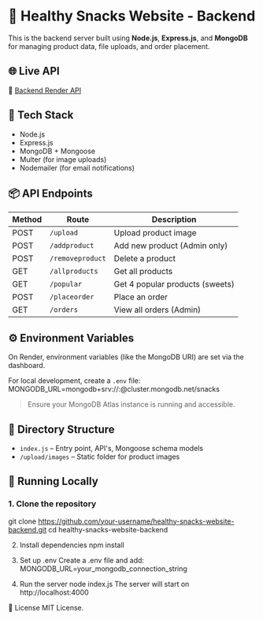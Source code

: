 
# 🍫 Healthy Snacks Website - Backend

This is the backend server built using **Node.js**, **Express.js**, and **MongoDB** for managing product data, file uploads, and order placement.

## 🌐 Live API
🔗 [Backend Render API](https://healthy-snacks-website-backend.onrender.com)

## 🧰 Tech Stack
- Node.js
- Express.js
- MongoDB + Mongoose
- Multer (for image uploads)
- Nodemailer (for email notifications)

## 📦 API Endpoints
| Method | Route             | Description                      |
|--------|------------------|----------------------------------|
| POST   | `/upload`         | Upload product image             |
| POST   | `/addproduct`     | Add new product (Admin only)     |
| POST   | `/removeproduct`  | Delete a product                 |
| GET    | `/allproducts`    | Get all products                 |
| GET    | `/popular`        | Get 4 popular products (sweets)  |
| POST   | `/placeorder`     | Place an order                   |
| GET    | `/orders`         | View all orders (Admin)          |

## ⚙️ Environment Variables

On Render, environment variables (like the MongoDB URI) are set via the dashboard.

For local development, create a `.env` file:
MONGODB_URL=mongodb+srv://<username>:<password>@cluster.mongodb.net/snacks

> Ensure your MongoDB Atlas instance is running and accessible.

## 📁 Directory Structure
- `index.js` – Entry point, API's, Mongoose schema models
- `/upload/images` – Static folder for product images

## 🧪 Running Locally

### 1. Clone the repository

git clone https://github.com/your-username/healthy-snacks-website-backend.git
cd healthy-snacks-website-backend

2. Install dependencies
npm install

3. Set up .env
Create a .env file and add:
MONGODB_URL=your_mongodb_connection_string

4. Run the server
node index.js
The server will start on http://localhost:4000

📄 License
MIT License.
